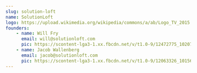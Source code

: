 ```yaml
---
slug: solution-loft
name: SolutionLoft
logo: https://upload.wikimedia.org/wikipedia/commons/a/ab/Logo_TV_2015.png
founders:
    - name: Will Fry
      email: will@solutionloft.com
      pic: https://scontent-lga3-1.xx.fbcdn.net/v/t1.0-9/12472775_10207829496033668_6882911302041822903_n.jpg?oh=77138ae4437e8749ca91a7511e7cb951&oe=57E2EF06
    - name: Jacob Wallenberg
      email: jacob@solutionloft.com 
      pic: https://scontent-lga3-1.xx.fbcdn.net/v/t1.0-9/12063326_10156158324520287_2168672177361530350_n.jpg?oh=f6e602eb2361de09f825ea1ea463b278&oe=57DF92EB
---
```

